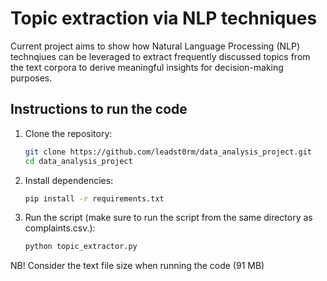 # Topic extraction via NLP techniques 

Current project aims to show how Natural Language Processing (NLP) technqiues can be leveraged to extract frequently discussed topics from the text corpora to derive meaningful insights for decision-making purposes.

## Instructions to run the code

1. Clone the repository:
   ```bash
   git clone https://github.com/leadst0rm/data_analysis_project.git
   cd data_analysis_project
2. Install dependencies:
   ```bash
   pip install -r requirements.txt
3. Run the script (make sure to run the script from the same directory as complaints.csv.):
   ```bash
   python topic_extractor.py
NB! Consider the text file size when running the code (91 MB)
